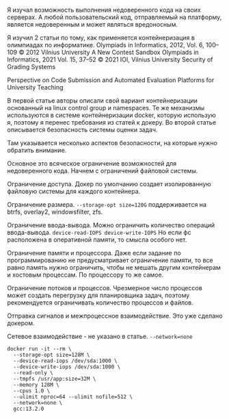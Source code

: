 Я изучал возможность выполнения недоверенного кода на своих серверах.
А любой пользовательский код, отправляемый на платформу, является недоверенным 
и может являться вредоносным.

Я изучил 2 статьи по тому, как применяется контейнеризация в олимпиадах по информатике.
Olympiads in Informatics, 2012, Vol. 6, 100–109 © 2012 Vilnius University
A New Contest Sandbox
Olympiads in Informatics, 2021 Vol. 15, 37–52 © 2021 IOI, Vilnius University
Security of Grading Systems

Perspective on Code Submission and Automated Evaluation Platforms for University
Teaching

В первой статье авторы описали свой вариант контейнеризации основанный на linux control group и namespaces.
Те же механизмы используются в системе контейнеризации docker, которую использую я, поэтому
я перенес требования из статей к докеру.
Во второй статье описывается безопасность системы оценки задач. 

Там указывается несколько аспектов безопасности, на которые нужно обратить внимание.

Основное это всяческое ограничение возможностей для недоверенного кода.
Начнем с ограничений файловой системы.

Ограничение доступа.
Докер по умолчанию создает изолированную файловую системы для каждого контейнера.

Ограничение размера.
`--storage-opt size=120G` поддерживается на btrfs, overlay2, windowsfilter, zfs.

Ограничение ввода-вывода.
Можно ограничить количество операций ввода-вывода. 
`device-read-IOPS device-write-IOPS` 
Но если фс расположена в оперативной памяти, то смысла особого нет. 

Ограничение памяти и процессора.
Даже если задание по программированию не предусматривает ограничение памяти, 
то все равно память нужно ограничить, чтобы не мешать другим контейнерам и хостовым процессам.
По процессору то же самое. 

Ограничение потоков и процессов.
Чрезмерное число процессов может создать перегрузку для планировщика задач, поэтому рекомендуется ограничивать количество процессов и файлов.

Отправка сигналов и межпроцессное взаимодействие.
Это уже сделано докером. 

Сетевое взаимодействие - не указано в статье.
`--network=none`

```shell
docker run -it --rm \
  --storage-opt size=128M \
  --device-read-iops /dev/sda:1000 \
  --device-write-iops /dev/sda:1000 \
  --read-only \
  --tmpfs /usr/app:size=32M \
  --memory 128M \
  --cpus 1.0 \
  --ulimit nproc=64 --ulimit nofile=512 \
  --network=none \ 
  gcc:13.2.0
```